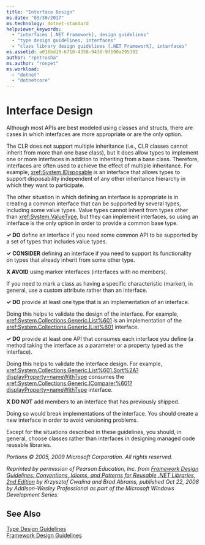 ```yaml
---
title: "Interface Design"
ms.date: "03/30/2017"
ms.technology: dotnet-standard
helpviewer_keywords: 
  - "interfaces [.NET Framework], design guidelines"
  - "type design guidelines, interfaces"
  - "class library design guidelines [.NET Framework], interfaces"
ms.assetid: a016bd18-6710-4358-9438-9f190a295392
author: "rpetrusha"
ms.author: "ronpet"
ms.workload: 
  - "dotnet"
  - "dotnetcore"
---
```

# Interface Design
Although most APIs are best modeled using classes and structs, there are cases in which interfaces are more appropriate or are the only option.  
  
 The CLR does not support multiple inheritance (i.e., CLR classes cannot inherit from more than one base class), but it does allow types to implement one or more interfaces in addition to inheriting from a base class. Therefore, interfaces are often used to achieve the effect of multiple inheritance. For example, <xref:System.IDisposable> is an interface that allows types to support disposability independent of any other inheritance hierarchy in which they want to participate.  
  
 The other situation in which defining an interface is appropriate is in creating a common interface that can be supported by several types, including some value types. Value types cannot inherit from types other than <xref:System.ValueType>, but they can implement interfaces, so using an interface is the only option in order to provide a common base type.  
  
 **✓ DO** define an interface if you need some common API to be supported by a set of types that includes value types.  
  
 **✓ CONSIDER** defining an interface if you need to support its functionality on types that already inherit from some other type.  
  
 **X AVOID** using marker interfaces (interfaces with no members).  
  
 If you need to mark a class as having a specific characteristic (marker), in general, use a custom attribute rather than an interface.  
  
 **✓ DO** provide at least one type that is an implementation of an interface.  
  
 Doing this helps to validate the design of the interface. For example, <xref:System.Collections.Generic.List%601> is an implementation of the <xref:System.Collections.Generic.IList%601> interface.  
  
 **✓ DO** provide at least one API that consumes each interface you define (a method taking the interface as a parameter or a property typed as the interface).  
  
 Doing this helps to validate the interface design. For example, <xref:System.Collections.Generic.List%601.Sort%2A?displayProperty=nameWithType> consumes the <xref:System.Collections.Generic.IComparer%601?displayProperty=nameWithType> interface.  
  
 **X DO NOT** add members to an interface that has previously shipped.  
  
 Doing so would break implementations of the interface. You should create a new interface in order to avoid versioning problems.  
  
 Except for the situations described in these guidelines, you should, in general, choose classes rather than interfaces in designing managed code reusable libraries.  
  
 *Portions © 2005, 2009 Microsoft Corporation. All rights reserved.*  
  
 *Reprinted by permission of Pearson Education, Inc. from [Framework Design Guidelines: Conventions, Idioms, and Patterns for Reusable .NET Libraries, 2nd Edition](https://www.informit.com/store/framework-design-guidelines-conventions-idioms-and-9780321545619) by Krzysztof Cwalina and Brad Abrams, published Oct 22, 2008 by Addison-Wesley Professional as part of the Microsoft Windows Development Series.*  
  
## See Also  
 [Type Design Guidelines](../../../docs/standard/design-guidelines/type.md)  
 [Framework Design Guidelines](../../../docs/standard/design-guidelines/index.md)
